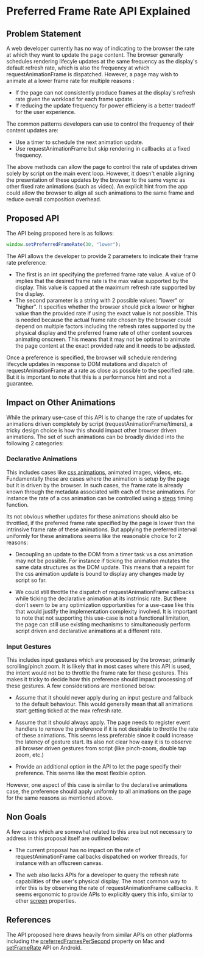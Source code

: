 # Preferred Frame Rate API Explained

## Problem Statement
A web developer currently has no way of indicating to the browser the rate at which they want to update the page content. The browser generally schedules rendering lifecyle updates at the same frequency as the display's default refresh rate, which is also the frequency at which requestAnimationFrame is dispatched. However, a page may wish to animate at a lower frame rate for multiple reasons : 

* If the page can not consistently produce frames at the display's refresh rate given the workload for each frame update.
* If reducing the update frequency for power efficieny is a better tradeoff for the user experience.

The common patterns developers can use to control the frequency of their content updates are:

* Use a timer to schedule the next animation update.
* Use requestAnimationFrame but skip rendering in callbacks at a fixed frequency.

The above methods can allow the page to control the rate of updates driven solely by script on the main event loop. However, it doesn't enable aligning the presentation of these updates by the browser to the same vsync as other fixed rate animations (such as video). An explicit hint from the app could allow the browser to align all such animations to the same frame and reduce overall composition overhead.

## Proposed API
The API being proposed here is as follows:

```javascript
window.setPreferredFrameRate(30, "lower");
```

The API allows the developer to provide 2 parameters to indicate their frame rate preference:

* The first is an int specifying the preferred frame rate value. A value of 0 implies that the desired frame rate is the max value supported by the display. This value is capped at the maximum refresh rate supported by the display.
* The second parameter is a string with 2 possible values: "lower" or "higher". It specifies whether the browser should pick a lower or higher value than the provided rate if using the exact value is not possible. This is needed because the actual frame rate chosen by the browser could depend on multiple factors including the refresh rates supported by the physical display and the preferred frame rate of other content sources animating onscreen. This means that it may not be optimal to animate the page content at the exact provided rate and it needs to be adjusted.

Once a preference is specified, the browser will schedule rendering lifecycle updates in response to DOM mutations and dispatch of requestAnimationFrame at a rate as close as possible to the specified rate. But it is important to note that this is a performance hint and not a guarantee.

## Impact on Other Animations
While the primary use-case of this API is to change the rate of updates for animations driven completely by script (requestAnimationFrame/timers), a tricky design choice is how this should impact other browser driven animations. The set of such animations can be broadly divided into the following 2 categories:

### Declarative Animations
This includes cases like [css animations](https://developer.mozilla.org/en-US/docs/Web/CSS/CSS_Animations), animated images, videos, etc. Fundamentally these are cases where the animation is setup by the page but it is driven by the browser. In such cases, the frame rate is already known through the metadata associated with each of these animations. For instance the rate of a css animation can be controlled using a [steps](https://developer.mozilla.org/en-US/docs/Web/CSS/animation-timing-function) timing function.

Its not obvious whether updates for these animations should also be throttled, if the preferred frame rate specified by the page is lower than the intrinsive frame rate of these animations. But applying the preferred interval uniformly for these animations seems like the reasonable choice for 2 reasons:

* Decoupling an update to the DOM from a timer task vs a css animation may not be possible. For instance if ticking the animation mutates the same data structures as the DOM update. This means that a repaint for the css animation update is bound to display any changes made by script so far.

* We could still throttle the dispatch of requestAnimationFrame callbacks while ticking the declarative animation at its instrinsic rate. But there don't seem to be any optimization opportunities for a use-case like this that would justify the implementation complexity involved. It is important to note that not supporting this use-case is not a functional limitation, the page can still use existing mechanisms to simultaneously perform script driven and declarative animations at a different rate.

### Input Gestures
This includes input gestures which are processed by the browser, primarily scrolling/pinch zoom. It is likely that in most cases where this API is used, the intent would not be to throttle the frame rate for these gestures. This makes it tricky to decide how this preference should impact processing of these gestures. A few considerations are mentioned below:

* Assume that it should never apply during an input gesture and fallback to the default behaviour. This would generally mean that all animations start getting ticked at the max refresh rate.

* Assume that it should always apply. The page needs to register event handlers to remove the preference if it is not desirable to throttle the rate of these animations. This seems less preferable since it could increase the latency of gesture start. Its also not clear how easy it is to observe all browser driven gestures from script (like pinch-zoom, double tap zoom, etc.)

* Provide an additional option in the API to let the page specify their preference. This seems like the most flexible option.

However, one aspect of this case is similar to the declarative animations case, the preference should apply uniformly to all animations on the page for the same reasons as mentioned above.


## Non Goals
A few cases which are somewhat related to this area but not necessary to address in this proposal itself are outlined below:

* The current proposal has no impact on the rate of requestAnimationFrame callbacks dispatched on worker threads, for instance with an offscreen canvas.

* The web also lacks APIs for a developer to query the refresh rate capabilities of the user's physical display. The most common way to infer this is by observing the rate of requestAnimationFrame callbacks. It seems ergonomic to provide APIs to explicitly query this info, similar to other [screen](https://developer.mozilla.org/en-US/docs/Web/API/Window/screen) properties.

## References
The API proposed here draws heavily from similar APIs on other platforms including the [preferredFramesPerSecond](https://developer.apple.com/documentation/quartzcore/cadisplaylink/1648421-preferredframespersecond) property on Mac and [setFrameRate](https://developer.android.com/ndk/reference/group/a-native-window#anativewindow_setframerate) API on Android.
